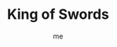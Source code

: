 ---
# basics
title     		 : "King of Swords"
token					 : 'swords-14'
card_type			 : '' # major, minor, court
layout				 : "tarot-card"
author    		 : 'me'
one_liner 		 : "Genius, expertise, decision, verdict"
alt_names			 : ['Knight of Swords', 'Father of Arrows']
images				 : ['assets/images/tarot/rws/rw-swords-14.jpg']
keywords			 : ['genius', 'expertise', 'decision', 'verdict']
url						 : 'tarot/cards/swords-14'
aliases				 : ['swords-king']

# password: 'foolish journey'
dropbox				 : 'https://www.dropbox.com/sh/b452s3gp8l4xz1e/AAAbl3NUCXpp979EdawhfPAWa?dl=0'

personality    : "The King of Swords can represent anyone who tends to control or seek to control (King) intellectual and verbal responses (Swords). The King may also represent the tendency to be more blunt than diplomatic, or the need to bring something to a conclusion once and for all."

meaning_light  : "Expressing yourself with firmness and authority. Rendering a final decision. Consulting an expert. Calling in advisors and consultants. Coming to a final conclusion. Reaching a beneficial agreement based on sound information."

meaning_shadow : "Insisting on having the last word. Flaunting your intellectual capability. Talking “over the heads” of others. Waffling on an important decision. Constantly changing your mind. Refusing to make choices that are in your own best interest. Wishing in vain you could take back what’s been said."

# more detail
correspondence_element 			: "Fire"
correspondence_affirmation 	: "My word is my bond."
correspondence_story 				: "The main character must choose a side and stick with that choice, regardless of the consequences."

advice_relationships 	 : "Say what you mean, and mean what you say. Your friends and partners need straightforward feedback; give it to them. Avoid trying to control what someone says or how he or she says it. When an argument’s over, let it be over. Do what you said you would do."

advice_work 					 : "Don’t waffle. Make commitments and stick to them. If you say you’ll meet a deadline, do so. If called on to evaluate the work of others, don’t sugar-coat the results; render a fair verdict. Strive to be known for your honesty; avoid brown-nosing and voicing empty praise."

advice_spirituality 	 : "Listen for the still, small voice, and, when you’ve heard it, act on its advice with total confidence. Don’t hesitate to confirm your verdict with a wise counselor whose opinions you respect. Be sure to let your spirituality temper your conversation, and match your words with deeds."

advice_personal_growth : "Strive to be consistent. Let your word be your bond. One measure of maturity is the ratio of words spoken vs. words listened to. Grow (and gain respect) by learning to hear what others are saying. Reserve judgment until after all the evidence has been heard."

advice_fortune_telling : "This card represents an older man with an insightful, deliberate spirit, likely born between May 11th and June 10th, who is known for his integrity and sharp decision-making ability."

questions	: ['How might airy qualities of logic and communication be deployed to improve your situation?', 'How comfortable are you with the fact that not everyone may support or applaud your decisions?  How willing are you to make decisions that alienate some people?', 'What would your decision be if you had to render a binding verdict right now?', 'How comfortable are you saying exactly what you mean? How often do you temper what you have to say for fear of offending others?', 'If you were to ask others, “What’s my area of expertise?” what would they say?']

# referenced in the symbols.toml data file
symbols	  : ['king', 'swords', 'airy-thone', 'solomon-enthroned']

# metadata
suppress_topnav : true
related_cards 	: []

---